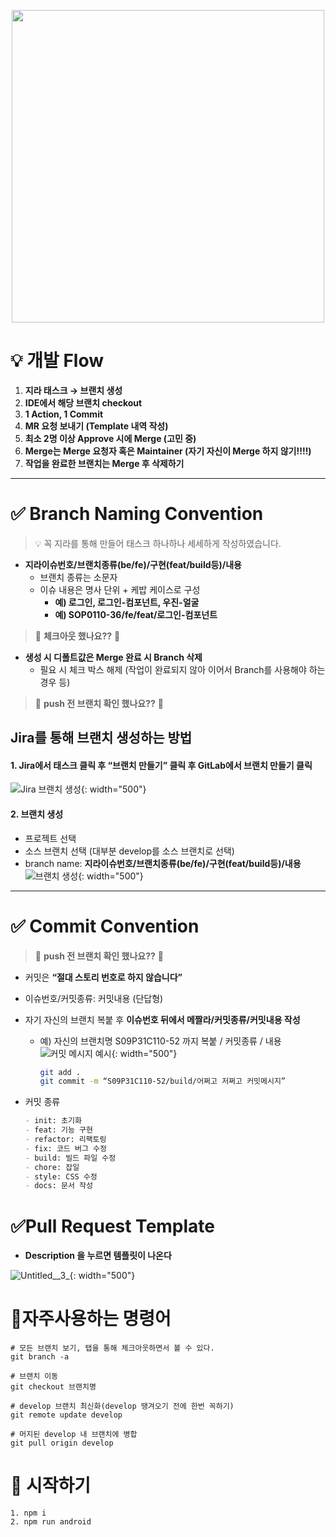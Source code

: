 <p align="center">
  <img src="/uploads/d5d9f7ea6fa2909f463bed4150364f1d/꼬리.png" width="500"/>
</p>

# 💡 개발 Flow
1. **지라 태스크 → 브랜치 생성**  
2. **IDE에서 해당 브랜치 checkout**  
3. **1 Action, 1 Commit**  
4. **MR 요청 보내기 (Template 내역 작성)**  
5. **최소 2명 이상 Approve 시에 Merge (고민 중)**  
6. **Merge는 Merge 요청자 혹은 Maintainer (자기 자신이 Merge 하지 않기!!!!)**  
7. **작업을 완료한 브랜치는 Merge 후 삭제하기**

---

# ✅ Branch Naming Convention

> 💡 꼭 지라를 통해 만들어 태스크 하나하나 세세하게 작성하였습니다.

- **지라이슈번호/브랜치종류(be/fe)/구현(feat/build등)/내용**
  - 브랜치 종류는 소문자
  - 이슈 내용은 명사 단위 + 케밥 케이스로 구성
    - **예) 로그인, 로그인-컴포넌트, 우진-얼굴**
    - **예) SOP0110-36/fe/feat/로그인-컴포넌트**
  
> 🚨 **체크아웃 했나요??** 🚨

- **생성 시 디폴트값은 Merge 완료 시 Branch 삭제**
  - 필요 시 체크 박스 해제 (작업이 완료되지 않아 이어서 Branch를 사용해야 하는 경우 등)

> 🚨 **push 전 브랜치 확인 했나요??** 🚨

## Jira를 통해 브랜치 생성하는 방법

#### 1. **Jira에서 태스크 클릭 후 “브랜치 만들기” 클릭 후 GitLab에서 브랜치 만들기 클릭**  
   ![Jira 브랜치 생성](/uploads/250c8ddd34e9d21f153ab1351e8ee864/Untitled.png){: width="500"}  
   
#### 2. **브랜치 생성**
   - 프로젝트 선택
   - 소스 브랜치 선택 (대부분 develop를 소스 브랜치로 선택)
   - branch name: **지라이슈번호/브랜치종류(be/fe)/구현(feat/build등)/내용**
   ![브랜치 생성](/uploads/ca77ea19e1ef0e5e6ab2106ea3411d28/Untitled__1_.png){: width="500"}

---

# ✅ Commit Convention

> 🚨 **push 전 브랜치 확인 했나요??** 🚨

- 커밋은 **“절대 스토리 번호로 하지 않습니다”**
- 이슈번호/커밋종류: 커밋내용 (단답형)
- 자기 자신의 브랜치 복붙 후 **이슈번호 뒤에서 메짤라/커밋종류/커밋내용 작성**
  - 예) 자신의 브랜치명 S09P31C110-52 까지 복붙 / 커밋종류 / 내용
  ![커밋 메시지 예시](/uploads/05c1a49fcb90dc4032212fce9cdaa409/Untitled__2_.png){: width="500"}  

    ```sh
    git add .
    git commit -m “S09P31C110-52/build/어쩌고 저쩌고 커밋메시지”
    ```

- 커밋 종류
  ```markdown
  - init: 초기화
  - feat: 기능 구현
  - refactor: 리팩토링
  - fix: 코드 버그 수정
  - build: 빌드 파일 수정
  - chore: 잡일
  - style: CSS 수정
  - docs: 문서 작성
  
# ✅Pull Request Template

- **Description 을 누르면 템플릿이 나온다**

![Untitled__3_](/uploads/f516f628bb080f9a868f414a7f2cb30d/Untitled__3_.png){: width="500"}



# 🍕자주사용하는 명령어
```
# 모든 브랜치 보기, 탭을 통해 체크아웃하면서 볼 수 있다.
git branch -a

# 브랜치 이동
git checkout 브랜치명

# develop 브랜치 최신화(develop 땡겨오기 전에 한번 꼭하기)
git remote update develop

# 머지된 develop 내 브랜치에 병합
git pull origin develop
```

# 👑 시작하기
```
1. npm i
2. npm run android
```
